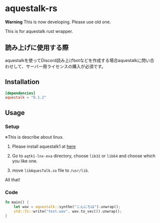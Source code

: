 # aquestalk-rs

**Warning** This is now developing. Please use old one.

This is for aquestalk rust wrapper.

## 読み上げに使用する際

aquestalkを使ってDiscord読み上げbotなどを作成する場合aquestalkに問い合わせして、サーバー用ライセンスの購入が必須です。

## Installation

```toml
[dependencies]
aquestalk = "0.1.2"
```

## Usage

### Setup
※This is describe about linux.

1. Please install aquestalk1 at [here](https://www.a-quest.com/download.html)

2. Go to `aqtk1-lnx-eva` directory, choose `lib32` or `lib64` and choose which you like one.

3. move `libAquesTalk.so` file to `/usr/lib`.

All that!

### Code

```rust
fn main() {
    let wav = aquestalk::synthe("こんにちは").unwrap();
    std::fs::write("test.wav", wav.to_vec()).unwrap();
}
```
